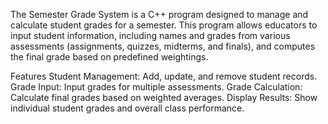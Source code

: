 The Semester Grade System is a C++ program designed to manage and calculate student grades for a semester. This program allows educators to input student information, including names and grades from various assessments (assignments, quizzes, midterms, and finals), and computes the final grade based on predefined weightings.

Features
Student Management: Add, update, and remove student records.
Grade Input: Input grades for multiple assessments.
Grade Calculation: Calculate final grades based on weighted averages.
Display Results: Show individual student grades and overall class performance.
